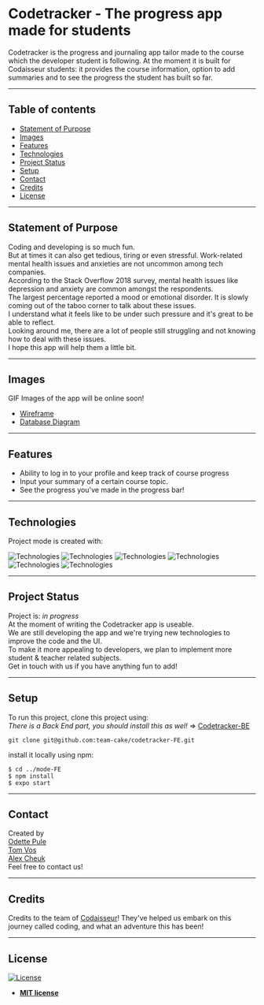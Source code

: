 # Codetracker - The progress app made for students

Codetracker is the progress and journaling app tailor made to the course which the developer student is following.
At the moment it is built for Codaisseur students: it provides the course information, option to add summaries and to see the progress the student has built so far.

---

## Table of contents

- [Statement of Purpose](#statement-of-purpose)
- [Images](#images)
- [Features](#features)
- [Technologies](#technologies)
- [Project Status](#project-status)
- [Setup](#setup)
- [Contact](#contact)
- [Credits](#credits)
- [License](#license)

---

## Statement of Purpose

Coding and developing is so much fun.  
But at times it can also get tedious, tiring or even stressful. Work-related mental health issues and anxieties are not uncommon among tech companies.  
According to the Stack Overflow 2018 survey, mental health issues like depression and anxiety are common amongst the respondents.  
The largest percentage reported a mood or emotional disorder. It is slowly coming out of the taboo corner to talk about these issues.  
I understand what it feels like to be under such pressure and it's great to be able to reflect.  
Looking around me, there are a lot of people still struggling and not knowing how to deal with these issues.  
I hope this app will help them a little bit.

---

## Images

GIF Images of the app will be online soon!

- [Wireframe](https://res.cloudinary.com/dztzswpcp/image/upload/v1600084280/CodeTracker_vahdzb.png)
- [Database Diagram](https://res.cloudinary.com/dztzswpcp/image/upload/v1600079720/Screenshot_2020-09-14_at_12.34.49_awqzq7.png)

---

## Features

- Ability to log in to your profile and keep track of course progress
- Input your summary of a certain course topic.
- See the progress you've made in the progress bar!

---

## Technologies

Project mode is created with:

![Technologies](https://img.shields.io/badge/react%20native-38.0.2-red) ![Technologies](https://img.shields.io/badge/expo-38.0.8-yellow) ![Technologies](https://img.shields.io/badge/axios-0.20.0-brightgreen) ![Technologies](https://img.shields.io/badge/redux-4.0.5-orange) ![Technologies](https://img.shields.io/badge/redux-4.0.5-orange) ![Technologies](https://img.shields.io/badge/moment-2.27.0-yellowgreen)

---

## Project Status

Project is: _in progress_  
At the moment of writing the Codetracker app is useable.  
We are still developing the app and we're trying new technologies to improve the code and the UI.  
To make it more appealing to developers, we plan to implement more student & teacher related subjects.  
Get in touch with us if you have anything fun to add!

---

## Setup

To run this project, clone this project using:  
_There is a Back End part, you should install this as wel!_ => [Codetracker-BE](https://github.com/Odett3/GroupProject-BackEnd)

```
git clone git@github.com:team-cake/codetracker-FE.git
```

install it locally using npm:

```
$ cd ../mode-FE
$ npm install
$ expo start
```

---

## Contact

Created by  
[Odette Pule](https://www.linkedin.com/in/odettepule/)  
[Tom Vos](https://github.com/tmcv)  
[Alex Cheuk](https://www.linkedin.com/in/alex-cheuk/)  
Feel free to contact us!

---

## Credits

Credits to the team of [Codaisseur](https://www.codaisseur.com/)!
They've helped us embark on this journey called coding, and what an adventure this has been!

---

## License

[![License](https://img.shields.io/badge/license-mit-brightgreen)](http://badges.mit-license.org)

- **[MIT license](http://opensource.org/licenses/mit-license.php)**

